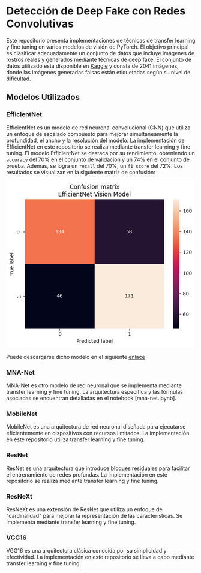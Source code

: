 # Detección de Deep Fake con Redes Convolutivas

Este repositorio presenta implementaciones de técnicas de transfer learning y fine tuning en varios modelos de visión de PyTorch. El objetivo principal es clasificar adecuadamente un conjunto de datos que incluye imágenes de rostros reales y generados mediante técnicas de deep fake. El conjunto de datos utilizado está disponible en [Kaggle](https://www.kaggle.com/datasets/ciplab/real-and-fake-face-detection/data) y consta de 2041 imágenes, donde las imágenes generadas falsas están etiquetadas según su nivel de dificultad.

## Modelos Utilizados

### EfficientNet

EfficientNet es un modelo de red neuronal convolucional (CNN) que utiliza un enfoque de escalado compuesto para mejorar simultáneamente la profundidad, el ancho y la resolución del modelo. La implementación de EfficientNet en este repositorio se realiza mediante transfer learning y fine tuning. El modelo EfficientNet se destaca por su rendimiento, obteniendo un `accuracy` del 70% en el conjunto de validación y un 74% en el conjunto de prueba. Además, se logra un `recall` del 70%, un `f1 score` del 72%. Los resultados se visualizan en la siguiente matriz de confusión:

<p align="center"><img src="images/cm_eff_1.png"/></p>

Puede descargarse dicho modelo en el siguiente [enlace](models/efficientnet_ft.pth)

### MNA-Net

MNA-Net es otro modelo de red neuronal que se implementa mediante transfer learning y fine tuning. La arquitectura específica y las fórmulas asociadas se encuentran detalladas en el notebook [mna-net.ipynb].

### MobileNet

MobileNet es una arquitectura de red neuronal diseñada para ejecutarse eficientemente en dispositivos con recursos limitados. La implementación en este repositorio utiliza transfer learning y fine tuning.

### ResNet

ResNet es una arquitectura que introduce bloques residuales para facilitar el entrenamiento de redes profundas. La implementación en este repositorio se realiza mediante transfer learning y fine tuning.

### ResNeXt

ResNeXt es una extensión de ResNet que utiliza un enfoque de "cardinalidad" para mejorar la representación de las características. Se implementa mediante transfer learning y fine tuning.

### VGG16

VGG16 es una arquitectura clásica conocida por su simplicidad y efectividad. La implementación en este repositorio se lleva a cabo mediante transfer learning y fine tuning.
